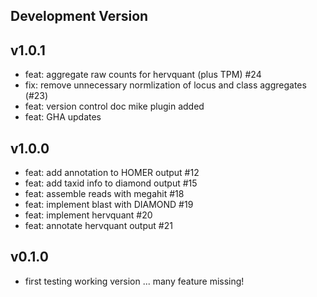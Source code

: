 ## Development Version

## v1.0.1

- feat: aggregate raw counts for hervquant (plus TPM) #24
- fix: remove unnecessary normlization of locus and class aggregates (#23)
- feat: version control doc mike plugin added
- feat: GHA updates

## v1.0.0

- feat: add annotation to HOMER output #12
- feat: add taxid info to diamond output #15
- feat: assemble reads with megahit #18
- feat: implement blast with DIAMOND #19
- feat: implement hervquant #20
- feat: annotate hervquant output #21

## v0.1.0

- first testing working version ... many feature missing!
